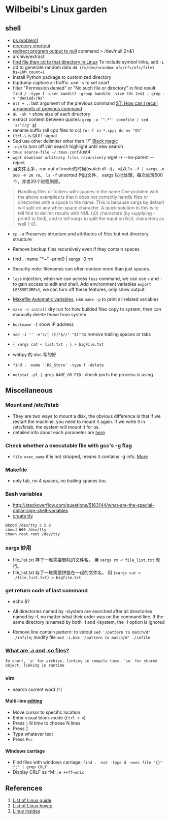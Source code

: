   # Wilbeibi's Linux garden

## shell
+ [ps problem1][ps1]
+ [directory shortcut][cdpath]
+ [redirect program output to null][redirect] command > /dev/null 2>&1
+ archive/extract
+ [find file then cd to that directory in Linux][findcd]
  To include symbol links, add `-L`
+ dd to generate random data `dd if=/dev/urandom of=/rfs/nfs/file1 bs=10M count=1`
+ Install Python package to customized directory
+ tcpdump capture all traffic. use `-s` to set snarf
+ filter "Permission denied" or "No such file or directory" in find result `find / -type f -user bandit7 -group bandit6 -size 33c 2>&1 | grep -v "denied\|No"`
+ `Alt + .`: last argument of the previous command [ST: How can I recall arguments of previous command][recall]
+ `du -sh *` show size of each directory
+ extract content between quotes: `grep -o '".*"' somefile | sed 's/"//g'` [st][extract_quote]
+ rename suffix (all cpp files to cc) `for f in *.cpp; do mv "$%"`
+ `Ctrl-\` is QUIT signal
+ Sed use other delimiter other than "/" [Black magic][bm]
+ `:noh` to turn off vim search highlight until new search
+ `tmux source-file ~/.tmux.conf`Just4
+ `wget download arbitrary files recursively`
  wget -r --no-parent --reject
+ 当文件太多，run out of inode的时候(watch df -i)， 可以 `ls -f | xargs -n 500 -P 20 rm`。 `ls -f` unsorted 列出文件， xargs 以批处理，每次处理500个，并发20个进程删除。
> Handling files or folders with spaces in the name
One problem with the above examples is that it does not correctly handle files or directories with a space in the name. This is because xargs by default will split on any white-space character. A quick solution to this is to tell find to delimit results with NUL (\0) characters (by supplying -print0 to find), and to tell xargs to split the input on NUL characters as well (-0).

+ `cp -a` Preserves structure and attributes of files but not directory structure
+ Remove backup files recursively even if they contain spaces    
+ find . -name "\*~" -print0 | xargs -0 rm  
+ Security note: filenames can often contain more than just spaces.  
+ `less` injection, when we can access `less` command, we can use `v` and `!` to gain access to edit and shell. Add environment variables
  `export LESSSECURE=1`, we can turn off these features, only show output.

+ [Makefile Automatic variables](http://www.gnu.org/software/make/manual/html_node/Automatic-Variables.html#Automatic-Variables), use `make -p` to print all related variables
+ `make -n install` dry run for how builded files copy to system, then can manually delete those from system
+ `hostname -I` show IP address
+ `sed -i '' -e's/[ \t]*$//' "$1"` to remove trailing spaces or tabs
+ `{ xargs cat < list.txt ; } > bigFile.txt`
+ webpy 的 doc 写的好
+ `find . -name '.DS_Store' -type f -delete`
+ `netstat -pl | grep NAME_OR_PID` : check ports the process is using
## Miscellaneous
### Mount and /etc/fstab
+ They are two ways to mount a disk, the obvious difference is that if we restart
the machine, you need to mount it again. If we write it in /etc/fstab, the system
will mount it for us.
+ detailed info about each parameter are [here][mount]
### Check whether a executable file with gcc's -g flag
+ `file exec_name` if is not stripped, means it contains -g info. [More][strip]
### Makefile
+ only tab, no 4 spaces, no trailing spaces too.
### Bash variables
+ http://stackoverflow.com/questions/5163144/what-are-the-special-dollar-sign-shell-variables
+ [create tty](http://unix.stackexchange.com/questions/157313/accidentally-deleted-dev-tty-how-to-bring-it-back-on-debian7)
```
mknod /dev/tty c 5 0
chmod 666 /dev/tty
chown root.root /dev/tty
```
### xargs 妙用
+ file_list.txt 存了一堆需要删除的文件名， 用 `xargs rm < file_list.txt` 就行。
+ file_list.txt 存了一堆需要拼接在一起的文件名， 用 `{xargs cat < ./file_list.txt} > bigfile.txt`

### get return code of last command
+ echo $?

+ All directories named by -isystem are searched after all directories named by -I, no matter what their order was on the command line. If the same directory is named by both -I and -isystem, the -I option is ignored
+ Remove line contain pattern: to stdout `sed '/pattern to match/d' ./infile`; modify file `sed -i.bak '/pattern to match/d' ./infile`
### [What are .a and .so files?](http://stackoverflow.com/questions/9809213/what-are-a-and-so-files)
    In short, `a` for archive, linking in compile time. `so` for shared object, linking in runtime
### vim
+ search current word (`*`)
#### Multi-line [editing](http://stackoverflow.com/a/9549765/1035859)
+ Move cursor to specific location
+ Enter visual block mode (`Ctrl + v`)
+ Press `j`  N time to choose N lines
+ Press `I`
+ Type whatever text
+ Press `Esc`
#### Windows carriage
+ Find files with windows carriage: `find . -not -type d -exec file "{}" ";" | grep CRLF`
+ Display CRLF as ^M: `:e ++ff=unix`
## References
1. [List of Linux guide][guide]
2. [List of Linux howto][howto]
3. [Linux insides][insides]

[guide]: http://www.tldp.org/guides.html
[howto]: http://tldp.org/HOWTO/HOWTO-INDEX/howtos.html
[mount]: https://www.freebsd.org/doc/handbook/mount-unmount.html
[insides]: https://0xax.gitbooks.io/linux-insides/content/index.html
[ps1]: http://unix.stackexchange.com/questions/104821/how-to-stop-a-background-process
[cdpath]: http://unix.stackexchange.com/questions/1469/bash-directory-shortcuts
[redirect]: http://www.cyberciti.biz/faq/how-to-redirect-output-and-errors-to-devnull/
[findcd]: http://stackoverflow.com/questions/3458461/find-file-then-cd-to-that-directory-in-linux
[strip]: http://unix.stackexchange.com/questions/2969/what-are-stripped-and-not-stripped-executables-in-unix
[recall]: http://stackoverflow.com/questions/3371294/how-can-i-recall-the-argument-of-the-previous-bash-command
[extract_quote]: http://unix.stackexchange.com/questions/137030/how-do-i-extract-the-content-of-quoted-strings-from-the-output-of-a-command
[bm]: http://unix.stackexchange.com/questions/39800/how-to-replace-a-string-with-a-string-containing-slash-with-sed
[wget]: http://stackoverflow.com/questions/273743/using-wget-to-recursively-fetch-a-directory-with-arbitrary-files-in-it
